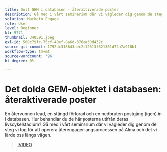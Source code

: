 ```yaml
---
title: Dolt GEM i databasen - återaktiverade poster
description: Gå med i vårt seminarium där vi vägleder dig genom de steg vi tog för att operera återengagemangsprocessen på Alma och det vi lärde oss längs vägen.
solution: Marketo Engage
role: User
level: Beginner
kt: 9771
thumbnail: 340591.jpeg
exl-id: 500c79fc-75cf-40ef-8a6d-376ea30d432c
source-git-commit: 1792dc318643aec2c12613f621361d72a7a918b1
workflow-type: tm+mt
source-wordcount: '96'
ht-degree: 0%

---
```


# Det dolda GEM-objektet i databasen: återaktiverade poster

En återvunnen lead, en stängd förlorad och en nedbruten postgång (igen) in i databasen. Hur behandlar du de här posterna utifrån deras livscykelstadium? Gå med i vårt seminarium där vi vägleder dig genom de steg vi tog för att operera återengagemangsprocessen på Alma och det vi lärde oss längs vägen.

>[!VIDEO](https://video.tv.adobe.com/v/340591/?quality=12&learn=on)

